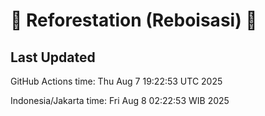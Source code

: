 
# 🌳 Reforestation (Reboisasi) 🌲

## Last Updated

GitHub Actions time: Thu Aug  7 19:22:53 UTC 2025

Indonesia/Jakarta time: Fri Aug  8 02:22:53 WIB 2025
